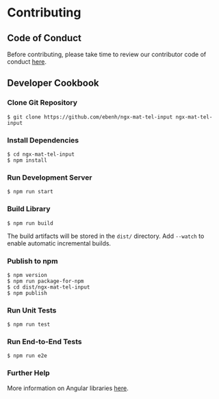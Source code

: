 # Contributing

## Code of Conduct

Before contributing, please take time to review our contributor code of conduct [here](CODE_OF_CONDUCT.md).

## Developer Cookbook

### Clone Git Repository

    $ git clone https://github.com/ebenh/ngx-mat-tel-input ngx-mat-tel-input 

### Install Dependencies

    $ cd ngx-mat-tel-input
    $ npm install

### Run Development Server

    $ npm run start

### Build Library

    $ npm run build

The build artifacts will be stored in the `dist/` directory. Add `--watch` to enable automatic incremental builds.

### Publish to npm

    $ npm version
    $ npm run package-for-npm
    $ cd dist/ngx-mat-tel-input
    $ npm publish

### Run Unit Tests

    $ npm run test

### Run End-to-End Tests

    $ npm run e2e

### Further Help

More information on Angular libraries [here](https://angular.io/guide/creating-libraries).
